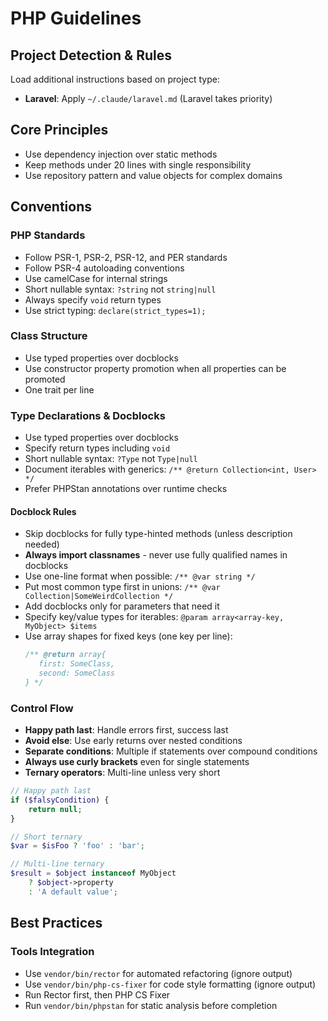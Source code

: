 # PHP Guidelines

## Project Detection & Rules

Load additional instructions based on project type:

- **Laravel**: Apply `~/.claude/laravel.md` (Laravel takes priority)


## Core Principles
- Use dependency injection over static methods
- Keep methods under 20 lines with single responsibility
- Use repository pattern and value objects for complex domains

## Conventions

### PHP Standards
- Follow PSR-1, PSR-2, PSR-12, and PER standards
- Follow PSR-4 autoloading conventions
- Use camelCase for internal strings
- Short nullable syntax: `?string` not `string|null`
- Always specify `void` return types
- Use strict typing: `declare(strict_types=1);`

### Class Structure
- Use typed properties over docblocks
- Use constructor property promotion when all properties can be promoted
- One trait per line

### Type Declarations & Docblocks
- Use typed properties over docblocks
- Specify return types including `void`
- Short nullable syntax: `?Type` not `Type|null`
- Document iterables with generics: `/** @return Collection<int, User> */`
- Prefer PHPStan annotations over runtime checks

#### Docblock Rules
- Skip docblocks for fully type-hinted methods (unless description needed)
- **Always import classnames** - never use fully qualified names in docblocks
- Use one-line format when possible: `/** @var string */`
- Put most common type first in unions: `/** @var Collection|SomeWeirdCollection */`
- Add docblocks only for parameters that need it
- Specify key/value types for iterables: `@param array<array-key, MyObject> $items`
- Use array shapes for fixed keys (one key per line):
  ```php
  /** @return array{
     first: SomeClass,
     second: SomeClass
  } */
  ```

### Control Flow
- **Happy path last**: Handle errors first, success last
- **Avoid else**: Use early returns over nested conditions
- **Separate conditions**: Multiple if statements over compound conditions
- **Always use curly brackets** even for single statements
- **Ternary operators**: Multi-line unless very short

```php
// Happy path last
if ($falsyCondition) {
    return null;
}

// Short ternary
$var = $isFoo ? 'foo' : 'bar';

// Multi-line ternary
$result = $object instanceof MyObject
    ? $object->property
    : 'A default value';
```


## Best Practices

### Tools Integration
- Use `vendor/bin/rector` for automated refactoring (ignore output)
- Use `vendor/bin/php-cs-fixer` for code style formatting (ignore output)
- Run Rector first, then PHP CS Fixer
- Run `vendor/bin/phpstan` for static analysis before completion
